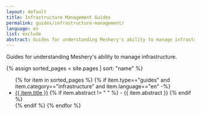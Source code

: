 ```yaml
---
layout: default
title: Infrastructure Management Guides
permalink: guides/infrastructure-management/
language: en
list: exclude
abstract: Guides for understanding Meshery's ability to manage infrastructure.
---
```


Guides for understanding Meshery's ability to manage infrastructure.

{% assign sorted_pages = site.pages | sort: "name" %}

<ul class="section-title">
    {% for item in sorted_pages %}
    {% if item.type=="guides" and item.category=="infrastructure" and item.language=="en" -%}
    <li><a href="{{ site.baseurl }}{{ item.url }}">{{ item.title }}</a>
    {% if item.abstract != " " %}
        -  {{ item.abstract }}
    {% endif %}
    </li>
    {% endif %}
    {% endfor %}
</ul>
